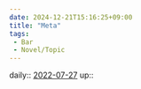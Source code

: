 ```yaml
---
date: 2024-12-21T15:16:25+09:00
title: "Meta"
tags:
 - Bar
 - Novel/Topic
---
```


daily:: [2022-07-27](Daily_Note/2022-07-27.md)
up::


